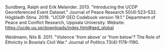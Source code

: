 Sundberg, Ralph and Erik Melander. 2013. "Introducing the UCDP Georeferenced Event Dataset." Journal of Peace Research 50(4):523–532.
Högbladh Stina. 2019. "UCDP GED Codebook version 19.1." Department of Peace and Conflict Research, Uppsala University.
Website: https://ucdp.uu.se/downloads/index.html#ged_global

Weidmann, Nils B. 2011. "Violence 'from above' or 'from below'? The Role of Ethnicity in Bosnia’s Civil War." Journal of Politics 73(4):1178–1190.